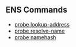 ## ENS Commands

- [probe lookup-address](./probe-lookup-address.md)
- [probe resolve-name](./probe-resolve-name.md)
- [probe namehash](./probe-namehash.md)
